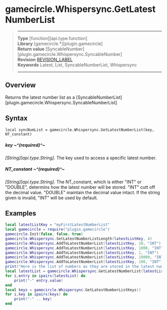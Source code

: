 # gamecircle.Whispersync.GetLatestNumberList

> --------------------- ------------------------------------------------------------------------------------------
> __Type__              [function][api.type.function]  
> __Library__           [gamecircle.*][plugin.gamecircle]  
> __Return value__      [SyncableNumber][plugin.gamecircle.Whispersync.SyncableNumber]  
> __Revision__          [REVISION_LABEL](REVISION_URL)  
> __Keywords__          Latest, List, SyncableNumberList, Whispersync    
> --------------------- ------------------------------------------------------------------------------------------


## Overview
Returns the latest number list as a [SyncableNumberList][plugin.gamecircle.Whispersync.SyncableNumberList]


## Syntax
	local syncNumList = gamecircle.Whispersync.GetLatestNumberList(key, NT_constant)
	
##### key ~^(required)^~
_[String][api.type.String]._ The key used to access a specific latest number.

##### NT_constant ~^(required)^~
_[String][api.type.String]._ The NT_constant, which is either "INT" or "DOUBLE", determins how the latest number will be stored. "INT" cutt off the decimal value. "DOUBLE" maintain the decimal value intact. If the string given is invalid, "INT" will be used by default.

## Examples

``````lua 
local latestListKey = "myFirstLatestNumberList" 
local gamecircle = require("plugin.gamecircle")  
gamecircle.Init(false, false, true)  
gamecircle.Whispersync.SetLatestNumberListLength(latestListKey, 4)  
gamecircle.Whispersync.AddToLatestNumberList(latestListKey, 10, "INT")  
gamecircle.Whispersync.AddToLatestNumberList(latestListKey, 1000, "INT")  
gamecircle.Whispersync.AddToLatestNumberList(latestListKey, 1, "INT")  
gamecircle.Whispersync.AddToLatestNumberList(latestListKey, 10000, "INT")   
gamecircle.Whispersync.AddToLatestNumberList(latestListKey, 100, "INT")  
print("Here is the list of numbers as they are stored in the latest number list. They should be in the order from latest to oldest.")  
local latestList = gamecircle.Whispersync.GetLatestNumberList(latestListKey)  
for i,entry in ipairs(latestList) do  
	print("-" entry.value)  
end  
local keys = gamecircle.Whispersync.GetLatestNumberListKeys()  
for i,key in ipairs(keys) do  
	print("-" .. key)  
end  
``````